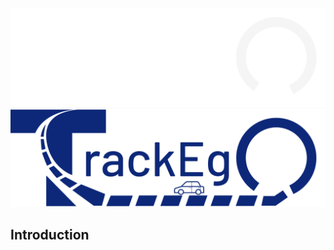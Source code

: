 <div align="center">

<img src="/images/White%20logo.png#gh-dark-mode-only" alt="logo" width="600" />
<img src="/images/colored-logo.png#gh-light-mode-only" alt="logo" width="600" />

</div>

## Introduction
